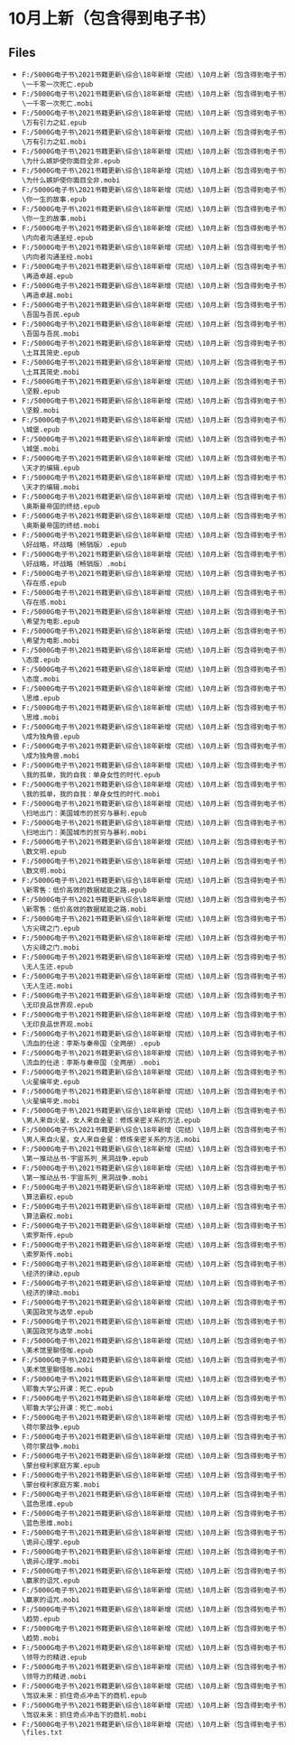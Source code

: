 # 10月上新（包含得到电子书）

## Files

- `F:/5000G电子书\2021书籍更新\综合\18年新增（完结）\10月上新（包含得到电子书）\一千零一次死亡.epub`
- `F:/5000G电子书\2021书籍更新\综合\18年新增（完结）\10月上新（包含得到电子书）\一千零一次死亡.mobi`
- `F:/5000G电子书\2021书籍更新\综合\18年新增（完结）\10月上新（包含得到电子书）\万有引力之虹.epub`
- `F:/5000G电子书\2021书籍更新\综合\18年新增（完结）\10月上新（包含得到电子书）\万有引力之虹.mobi`
- `F:/5000G电子书\2021书籍更新\综合\18年新增（完结）\10月上新（包含得到电子书）\为什么嫉妒使你面目全非.epub`
- `F:/5000G电子书\2021书籍更新\综合\18年新增（完结）\10月上新（包含得到电子书）\为什么嫉妒使你面目全非.mobi`
- `F:/5000G电子书\2021书籍更新\综合\18年新增（完结）\10月上新（包含得到电子书）\你一生的故事.epub`
- `F:/5000G电子书\2021书籍更新\综合\18年新增（完结）\10月上新（包含得到电子书）\你一生的故事.mobi`
- `F:/5000G电子书\2021书籍更新\综合\18年新增（完结）\10月上新（包含得到电子书）\内向者沟通圣经.epub`
- `F:/5000G电子书\2021书籍更新\综合\18年新增（完结）\10月上新（包含得到电子书）\内向者沟通圣经.mobi`
- `F:/5000G电子书\2021书籍更新\综合\18年新增（完结）\10月上新（包含得到电子书）\再造卓越.epub`
- `F:/5000G电子书\2021书籍更新\综合\18年新增（完结）\10月上新（包含得到电子书）\再造卓越.mobi`
- `F:/5000G电子书\2021书籍更新\综合\18年新增（完结）\10月上新（包含得到电子书）\吾国与吾民.epub`
- `F:/5000G电子书\2021书籍更新\综合\18年新增（完结）\10月上新（包含得到电子书）\吾国与吾民.mobi`
- `F:/5000G电子书\2021书籍更新\综合\18年新增（完结）\10月上新（包含得到电子书）\土耳其简史.epub`
- `F:/5000G电子书\2021书籍更新\综合\18年新增（完结）\10月上新（包含得到电子书）\土耳其简史.mobi`
- `F:/5000G电子书\2021书籍更新\综合\18年新增（完结）\10月上新（包含得到电子书）\坚毅.epub`
- `F:/5000G电子书\2021书籍更新\综合\18年新增（完结）\10月上新（包含得到电子书）\坚毅.mobi`
- `F:/5000G电子书\2021书籍更新\综合\18年新增（完结）\10月上新（包含得到电子书）\城堡.epub`
- `F:/5000G电子书\2021书籍更新\综合\18年新增（完结）\10月上新（包含得到电子书）\城堡.mobi`
- `F:/5000G电子书\2021书籍更新\综合\18年新增（完结）\10月上新（包含得到电子书）\天才的编辑.epub`
- `F:/5000G电子书\2021书籍更新\综合\18年新增（完结）\10月上新（包含得到电子书）\天才的编辑.mobi`
- `F:/5000G电子书\2021书籍更新\综合\18年新增（完结）\10月上新（包含得到电子书）\奥斯曼帝国的终结.epub`
- `F:/5000G电子书\2021书籍更新\综合\18年新增（完结）\10月上新（包含得到电子书）\奥斯曼帝国的终结.mobi`
- `F:/5000G电子书\2021书籍更新\综合\18年新增（完结）\10月上新（包含得到电子书）\好战略，坏战略（畅销版）.epub`
- `F:/5000G电子书\2021书籍更新\综合\18年新增（完结）\10月上新（包含得到电子书）\好战略，坏战略（畅销版）.mobi`
- `F:/5000G电子书\2021书籍更新\综合\18年新增（完结）\10月上新（包含得到电子书）\存在感.epub`
- `F:/5000G电子书\2021书籍更新\综合\18年新增（完结）\10月上新（包含得到电子书）\存在感.mobi`
- `F:/5000G电子书\2021书籍更新\综合\18年新增（完结）\10月上新（包含得到电子书）\希望为电影.epub`
- `F:/5000G电子书\2021书籍更新\综合\18年新增（完结）\10月上新（包含得到电子书）\希望为电影.mobi`
- `F:/5000G电子书\2021书籍更新\综合\18年新增（完结）\10月上新（包含得到电子书）\态度.epub`
- `F:/5000G电子书\2021书籍更新\综合\18年新增（完结）\10月上新（包含得到电子书）\态度.mobi`
- `F:/5000G电子书\2021书籍更新\综合\18年新增（完结）\10月上新（包含得到电子书）\思维.epub`
- `F:/5000G电子书\2021书籍更新\综合\18年新增（完结）\10月上新（包含得到电子书）\思维.mobi`
- `F:/5000G电子书\2021书籍更新\综合\18年新增（完结）\10月上新（包含得到电子书）\成为独角兽.epub`
- `F:/5000G电子书\2021书籍更新\综合\18年新增（完结）\10月上新（包含得到电子书）\成为独角兽.mobi`
- `F:/5000G电子书\2021书籍更新\综合\18年新增（完结）\10月上新（包含得到电子书）\我的孤单，我的自我：单身女性的时代.epub`
- `F:/5000G电子书\2021书籍更新\综合\18年新增（完结）\10月上新（包含得到电子书）\我的孤单，我的自我：单身女性的时代.mobi`
- `F:/5000G电子书\2021书籍更新\综合\18年新增（完结）\10月上新（包含得到电子书）\扫地出门：美国城市的贫穷与暴利.epub`
- `F:/5000G电子书\2021书籍更新\综合\18年新增（完结）\10月上新（包含得到电子书）\扫地出门：美国城市的贫穷与暴利.mobi`
- `F:/5000G电子书\2021书籍更新\综合\18年新增（完结）\10月上新（包含得到电子书）\数文明.epub`
- `F:/5000G电子书\2021书籍更新\综合\18年新增（完结）\10月上新（包含得到电子书）\数文明.mobi`
- `F:/5000G电子书\2021书籍更新\综合\18年新增（完结）\10月上新（包含得到电子书）\新零售：低价高效的数据赋能之路.epub`
- `F:/5000G电子书\2021书籍更新\综合\18年新增（完结）\10月上新（包含得到电子书）\新零售：低价高效的数据赋能之路.mobi`
- `F:/5000G电子书\2021书籍更新\综合\18年新增（完结）\10月上新（包含得到电子书）\方尖碑之门.epub`
- `F:/5000G电子书\2021书籍更新\综合\18年新增（完结）\10月上新（包含得到电子书）\方尖碑之门.mobi`
- `F:/5000G电子书\2021书籍更新\综合\18年新增（完结）\10月上新（包含得到电子书）\无人生还.epub`
- `F:/5000G电子书\2021书籍更新\综合\18年新增（完结）\10月上新（包含得到电子书）\无人生还.mobi`
- `F:/5000G电子书\2021书籍更新\综合\18年新增（完结）\10月上新（包含得到电子书）\无印良品世界观.epub`
- `F:/5000G电子书\2021书籍更新\综合\18年新增（完结）\10月上新（包含得到电子书）\无印良品世界观.mobi`
- `F:/5000G电子书\2021书籍更新\综合\18年新增（完结）\10月上新（包含得到电子书）\流血的仕途：李斯与秦帝国（全两册）.epub`
- `F:/5000G电子书\2021书籍更新\综合\18年新增（完结）\10月上新（包含得到电子书）\流血的仕途：李斯与秦帝国（全两册）.mobi`
- `F:/5000G电子书\2021书籍更新\综合\18年新增（完结）\10月上新（包含得到电子书）\火星编年史.epub`
- `F:/5000G电子书\2021书籍更新\综合\18年新增（完结）\10月上新（包含得到电子书）\火星编年史.mobi`
- `F:/5000G电子书\2021书籍更新\综合\18年新增（完结）\10月上新（包含得到电子书）\男人来自火星，女人来自金星：修炼亲密关系的方法.epub`
- `F:/5000G电子书\2021书籍更新\综合\18年新增（完结）\10月上新（包含得到电子书）\男人来自火星，女人来自金星：修炼亲密关系的方法.mobi`
- `F:/5000G电子书\2021书籍更新\综合\18年新增（完结）\10月上新（包含得到电子书）\第一推动丛书·宇宙系列_黑洞战争.epub`
- `F:/5000G电子书\2021书籍更新\综合\18年新增（完结）\10月上新（包含得到电子书）\第一推动丛书·宇宙系列_黑洞战争.mobi`
- `F:/5000G电子书\2021书籍更新\综合\18年新增（完结）\10月上新（包含得到电子书）\算法霸权.epub`
- `F:/5000G电子书\2021书籍更新\综合\18年新增（完结）\10月上新（包含得到电子书）\算法霸权.mobi`
- `F:/5000G电子书\2021书籍更新\综合\18年新增（完结）\10月上新（包含得到电子书）\索罗斯传.epub`
- `F:/5000G电子书\2021书籍更新\综合\18年新增（完结）\10月上新（包含得到电子书）\索罗斯传.mobi`
- `F:/5000G电子书\2021书籍更新\综合\18年新增（完结）\10月上新（包含得到电子书）\经济的律动.epub`
- `F:/5000G电子书\2021书籍更新\综合\18年新增（完结）\10月上新（包含得到电子书）\经济的律动.mobi`
- `F:/5000G电子书\2021书籍更新\综合\18年新增（完结）\10月上新（包含得到电子书）\美国政党与选举.epub`
- `F:/5000G电子书\2021书籍更新\综合\18年新增（完结）\10月上新（包含得到电子书）\美国政党与选举.mobi`
- `F:/5000G电子书\2021书籍更新\综合\18年新增（完结）\10月上新（包含得到电子书）\美术馆里聊怪咖.epub`
- `F:/5000G电子书\2021书籍更新\综合\18年新增（完结）\10月上新（包含得到电子书）\美术馆里聊怪咖.mobi`
- `F:/5000G电子书\2021书籍更新\综合\18年新增（完结）\10月上新（包含得到电子书）\耶鲁大学公开课：死亡.epub`
- `F:/5000G电子书\2021书籍更新\综合\18年新增（完结）\10月上新（包含得到电子书）\耶鲁大学公开课：死亡.mobi`
- `F:/5000G电子书\2021书籍更新\综合\18年新增（完结）\10月上新（包含得到电子书）\荷尔蒙战争.epub`
- `F:/5000G电子书\2021书籍更新\综合\18年新增（完结）\10月上新（包含得到电子书）\荷尔蒙战争.mobi`
- `F:/5000G电子书\2021书籍更新\综合\18年新增（完结）\10月上新（包含得到电子书）\蒙台梭利家庭方案.epub`
- `F:/5000G电子书\2021书籍更新\综合\18年新增（完结）\10月上新（包含得到电子书）\蒙台梭利家庭方案.mobi`
- `F:/5000G电子书\2021书籍更新\综合\18年新增（完结）\10月上新（包含得到电子书）\蓝色思维.epub`
- `F:/5000G电子书\2021书籍更新\综合\18年新增（完结）\10月上新（包含得到电子书）\蓝色思维.mobi`
- `F:/5000G电子书\2021书籍更新\综合\18年新增（完结）\10月上新（包含得到电子书）\诡异心理学.epub`
- `F:/5000G电子书\2021书籍更新\综合\18年新增（完结）\10月上新（包含得到电子书）\诡异心理学.mobi`
- `F:/5000G电子书\2021书籍更新\综合\18年新增（完结）\10月上新（包含得到电子书）\赢家的诅咒.epub`
- `F:/5000G电子书\2021书籍更新\综合\18年新增（完结）\10月上新（包含得到电子书）\赢家的诅咒.mobi`
- `F:/5000G电子书\2021书籍更新\综合\18年新增（完结）\10月上新（包含得到电子书）\趋势.epub`
- `F:/5000G电子书\2021书籍更新\综合\18年新增（完结）\10月上新（包含得到电子书）\趋势.mobi`
- `F:/5000G电子书\2021书籍更新\综合\18年新增（完结）\10月上新（包含得到电子书）\领导力的精进.epub`
- `F:/5000G电子书\2021书籍更新\综合\18年新增（完结）\10月上新（包含得到电子书）\领导力的精进.mobi`
- `F:/5000G电子书\2021书籍更新\综合\18年新增（完结）\10月上新（包含得到电子书）\驾驭未来：抓住奇点冲击下的商机.epub`
- `F:/5000G电子书\2021书籍更新\综合\18年新增（完结）\10月上新（包含得到电子书）\驾驭未来：抓住奇点冲击下的商机.mobi`
- `F:/5000G电子书\2021书籍更新\综合\18年新增（完结）\10月上新（包含得到电子书）\files.txt`
